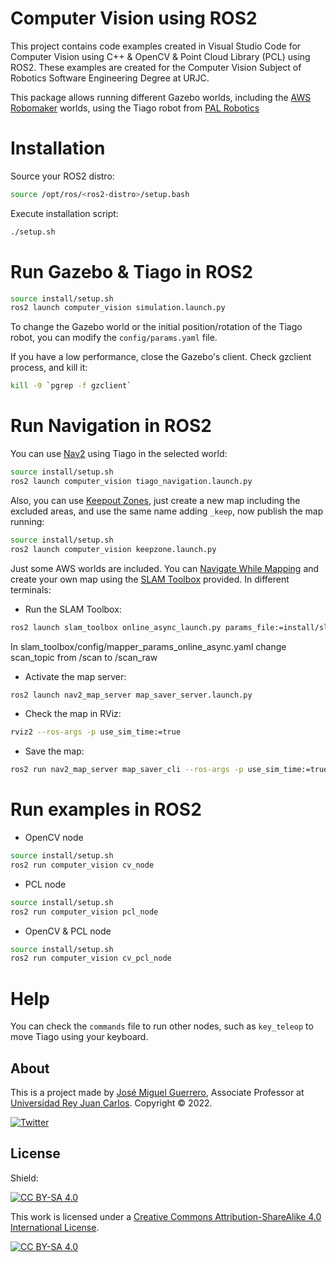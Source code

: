 # Computer Vision using ROS2

This project contains code examples created in Visual Studio Code for Computer Vision using C++ & OpenCV & Point Cloud Library (PCL) using ROS2. These examples are created for the Computer Vision Subject of Robotics Software Engineering Degree at URJC.

This package allows running different Gazebo worlds, including the [AWS Robomaker](https://github.com/aws-robotics) worlds, using the Tiago robot from [PAL Robotics](https://github.com/pal-robotics)


# Installation

Source your ROS2 distro:
```bash
source /opt/ros/<ros2-distro>/setup.bash
```

Execute installation script:
```bash
./setup.sh
``` 

# Run Gazebo & Tiago in ROS2

```bash
source install/setup.sh
ros2 launch computer_vision simulation.launch.py
``` 

To change the Gazebo world or the initial position/rotation of the Tiago robot, you can modify the `config/params.yaml` file.

If you have a low performance, close the Gazebo's client. Check gzclient process, and kill it:
```bash
kill -9 `pgrep -f gzclient`
``` 

# Run Navigation in ROS2

You can use [Nav2] using Tiago in the selected world:

```bash
source install/setup.sh
ros2 launch computer_vision tiago_navigation.launch.py
``` 
Also, you can use [Keepout Zones], just create a new map including the excluded areas, and use the same name adding `_keep`, now publish the map running:

```bash
source install/setup.sh
ros2 launch computer_vision keepzone.launch.py
``` 

Just some AWS worlds are included. You can [Navigate While Mapping] and create your own map using the [SLAM Toolbox] provided. In different terminals:

* Run the SLAM Toolbox:

```bash
ros2 launch slam_toolbox online_async_launch.py params_file:=install/slam_toolbox/share/slam_toolbox/config/mapper_params_online_async.yaml use_sim_time:=true
```
In slam_toolbox/config/mapper_params_online_async.yaml change scan_topic from /scan to /scan_raw

* Activate the map server:

```bash
ros2 launch nav2_map_server map_saver_server.launch.py
```

* Check the map in RViz:

```bash
rviz2 --ros-args -p use_sim_time:=true
```

* Save the map:

```bash
ros2 run nav2_map_server map_saver_cli --ros-args -p use_sim_time:=true
```

# Run examples in ROS2

* OpenCV node
```bash
source install/setup.sh
ros2 run computer_vision cv_node
``` 

* PCL node
```bash
source install/setup.sh
ros2 run computer_vision pcl_node
``` 

* OpenCV & PCL node
```bash
source install/setup.sh
ros2 run computer_vision cv_pcl_node
``` 

# Help

You can check the `commands` file to run other nodes, such as `key_teleop` to move Tiago using your keyboard.

## About

This is a project made by [José Miguel Guerrero], Associate Professor at [Universidad Rey Juan Carlos].
Copyright &copy; 2022.

[![Twitter](https://img.shields.io/badge/follow-@jm__guerrero-green.svg)](https://twitter.com/jm__guerrero)

## License

Shield: 

[![CC BY-SA 4.0][cc-by-sa-shield]][cc-by-sa]

This work is licensed under a
[Creative Commons Attribution-ShareAlike 4.0 International License][cc-by-sa].

[![CC BY-SA 4.0][cc-by-sa-image]][cc-by-sa]

[cc-by-sa]: http://creativecommons.org/licenses/by-sa/4.0/
[cc-by-sa-image]: https://licensebuttons.net/l/by-sa/4.0/88x31.png
[cc-by-sa-shield]: https://img.shields.io/badge/License-CC%20BY--SA%204.0-lightgrey.svg


[Universidad Rey Juan Carlos]: https://www.urjc.es/
[José Miguel Guerrero]: https://sites.google.com/view/jmguerrero
[Nav2]: https://navigation.ros.org/
[Keepout Zones]: https://navigation.ros.org/tutorials/docs/navigation2_with_keepout_filter.html?highlight=keep
[SLAM Toolbox]: https://vimeo.com/378682207
[Navigate While Mapping]: https://navigation.ros.org/tutorials/docs/navigation2_with_slam.html
